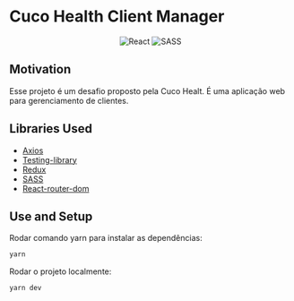 # Cuco Health Client Manager

<p align="center">
<img src="https://img.shields.io/badge/react-%2320232a.svg?style=for-the-badge&logo=react&logoColor=%2361DAFB" alt="React" />
<img src="https://img.shields.io/badge/SASS-hotpink.svg?style=for-the-badge&logo=SASS&logoColor=white" alt="SASS" />
</p>

## Motivation

Esse projeto é um desafio proposto pela Cuco Healt. É uma aplicação web para gerenciamento de clientes.

## Libraries Used

- [Axios](https://github.com/axios/axios)
- [Testing-library](https://testing-library.com/)
- [Redux](https://redux.js.org/)
- [SASS](https://sass-lang.com/)
- [React-router-dom](https://reactrouter.com/en/main)

## Use and Setup

Rodar comando yarn para instalar as dependências:

```bash
yarn
```

Rodar o projeto localmente:

```bash
yarn dev
```
